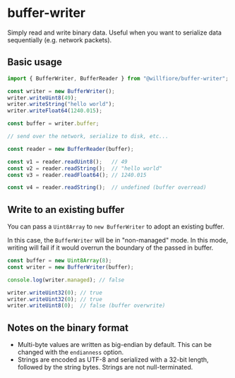 # buffer-writer

Simply read and write binary data. Useful when you want to serialize data
sequentially (e.g. network packets).

## Basic usage

```ts
import { BufferWriter, BufferReader } from "@willfiore/buffer-writer";

const writer = new BufferWriter();
writer.writeUint8(49);
writer.writeString("hello world");
writer.writeFloat64(1240.015);

const buffer = writer.buffer;

// send over the network, serialize to disk, etc...

const reader = new BufferReader(buffer);

const v1 = reader.readUint8();   // 49
const v2 = reader.readString();  // "hello world"
const v3 = reader.readFloat64(); // 1240.015

const v4 = reader.readString();  // undefined (buffer overread)
```

## Write to an existing buffer

You can pass a `Uint8Array` to `new BufferWriter` to adopt an existing buffer.

In this case, the `BufferWriter` will be in "non-managed" mode. In this mode,
writing will fail if it would overrun the boundary of the passed in buffer.

```ts
const buffer = new Uint8Array(8);
const writer = new BufferWriter(buffer);

console.log(writer.managed); // false

writer.writeUint32(0); // true
writer.writeUint32(0); // true
writer.writeUint8(0);  // false (buffer overwrite)
```

## Notes on the binary format

- Multi-byte values are written as big-endian by default. This can be changed with the `endianness` option.
- Strings are encoded as UTF-8 and serialized with a 32-bit length, followed by
the string bytes. Strings are not null-terminated.
